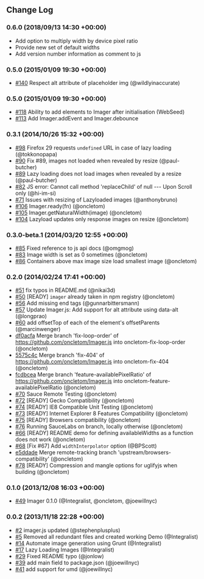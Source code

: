 ## Change Log

### 0.6.0 (2018/09/13 14:30 +00:00)
- Add option to multiply width by device pixel ratio
- Provide new set of default widths
- Add version number information as comment to js

### 0.5.0 (2015/01/09 19:30 +00:00)
- [#140](https://github.com/BBC-News/Imager.js/pull/140) Respect alt attribute of placeholder img (@wildlyinaccurate)

### 0.5.0 (2015/01/09 19:30 +00:00)
- [#118](https://github.com/BBC-News/Imager.js/pull/118) Ability to add elements to Imager after initialisation (WebSeed)
- [#113](https://github.com/BBC-News/Imager.js/pull/113) Add Imager.addEvent and Imager.debounce

### 0.3.1 (2014/10/26 15:32 +00:00)
- [#98](https://github.com/BBC-News/Imager.js/issues/98) Firefox 29 requests `undefined` URL in case of lazy loading (@tokkonopapa)
- [#90](https://github.com/BBC-News/Imager.js/issues/90) Fix #89, images not loaded when revealed by resize (@paul-butcher)
- [#89](https://github.com/BBC-News/Imager.js/issues/89) Lazy loading does not load images when revealed by a resize (@paul-butcher)
- [#82](https://github.com/BBC-News/Imager.js/issues/82) JS error: Cannot call method 'replaceChild' of null --- Upon Scroll only (@hi-im-si)
- [#71](https://github.com/BBC-News/Imager.js/issues/71) Issues with resizing of Lazyloaded images (@anthonybruno)
- [#106](https://github.com/BBC-News/Imager.js/pull/106) Imager.ready(fn) (@oncletom)
- [#105](https://github.com/BBC-News/Imager.js/pull/105) Imager.getNaturalWidth(image) (@oncletom)
- [#104](https://github.com/BBC-News/Imager.js/pull/104) Lazyload updates only response images on resize (@oncletom)

### 0.3.0-beta.1 (2014/03/20 12:55 +00:00)
- [#85](https://github.com/BBC-News/Imager.js/pull/85) Fixed reference to js api docs (@omgmog)
- [#83](https://github.com/BBC-News/Imager.js/pull/83) Image width is set as 0 sometimes (@oncletom)
- [#86](https://github.com/BBC-News/Imager.js/pull/86) Containers above max image size load smallest image (@oncletom)

### 0.2.0 (2014/02/24 17:41 +00:00)
- [#51](https://github.com/BBC-News/Imager.js/pull/51) fix typos in README.md (@nikai3d)
- [#50](https://github.com/BBC-News/Imager.js/pull/50) [READY] `imager` already taken in npm registry (@oncletom)
- [#56](https://github.com/BBC-News/Imager.js/pull/56) Add missing </div> end tags (@gunnarbittersmann)
- [#57](https://github.com/BBC-News/Imager.js/pull/57) Update Imager.js: Add support for alt attribute using data-alt (@longprao)
- [#60](https://github.com/BBC-News/Imager.js/pull/60) add offsetTop of each of the element's offsetParents (@marcinwenger)
- [df0acfa](https://github.com/BBC-News/Imager.js/commit/df0acfad0ef8badaeea4d198a339f0c29d940bd9) Merge branch 'fix-loop-order' of https://github.com/oncletom/Imager.js into oncletom-fix-loop-order (@oncletom)
- [5575c4c](https://github.com/BBC-News/Imager.js/commit/5575c4c12ae20a5065ff4aa10af7e981b971b5bf) Merge branch 'fix-404' of https://github.com/oncletom/Imager.js into oncletom-fix-404 (@oncletom)
- [fcdbcea](https://github.com/BBC-News/Imager.js/commit/fcdbcea7d88fc98bc2503505b512de0fe64666e1) Merge branch 'feature-availablePixelRatio' of https://github.com/oncletom/Imager.js into oncletom-feature-availablePixelRatio (@oncletom)
- [#70](https://github.com/BBC-News/Imager.js/pull/70) Sauce Remote Testing (@oncletom)
- [#72](https://github.com/BBC-News/Imager.js/pull/72) [READY] Gecko Compatibility (@oncletom)
- [#74](https://github.com/BBC-News/Imager.js/pull/74) [READY] IE8 Compatible Unit Testing (@oncletom)
- [#73](https://github.com/BBC-News/Imager.js/pull/73) [READY] Internet Explorer 8 Features Compatibility (@oncletom)
- [#75](https://github.com/BBC-News/Imager.js/pull/75) [READY] Browsers compatibility (@oncletom)
- [#76](https://github.com/BBC-News/Imager.js/pull/76) Running SauceLabs on branch, locally otherwise (@oncletom)
- [#66](https://github.com/BBC-News/Imager.js/pull/66) [READY] README demo for defining availableWidths as a function does not work (@oncletom)
- [#68](https://github.com/BBC-News/Imager.js/pull/68) [Fix #67] Add `widthInterpolator` option (@BPScott)
- [e5ddade](https://github.com/BBC-News/Imager.js/commit/e5ddade65371f88bb53ef3d0a5a3fede5ab7c706) Merge remote-tracking branch 'upstream/browsers-compatibility' (@oncletom)
- [#78](https://github.com/BBC-News/Imager.js/pull/78) [READY] Compression and mangle options for uglifyjs when building (@oncletom)

### 0.1.0 (2013/12/08 16:03 +00:00)
- [#49](https://github.com/BBC-News/Imager.js/pull/49) Imager 0.1.0 (@Integralist, @oncletom, @joewillnyc)

### 0.0.2 (2013/11/18 22:28 +00:00)
- [#2](https://github.com/BBC-News/Imager.js/pull/2) imager.js updated (@stephenplusplus)
- [#5](https://github.com/BBC-News/Imager.js/pull/5) Removed all redundant files and created working Demo (@Integralist)
- [#14](https://github.com/BBC-News/Imager.js/pull/14) Automate image generation using Grunt (@Integralist)
- [#17](https://github.com/BBC-News/Imager.js/pull/17) Lazy Loading Images (@Integralist)
- [#29](https://github.com/BBC-News/Imager.js/pull/29) Fixed README typo (@jonlow)
- [#39](https://github.com/BBC-News/Imager.js/pull/39) add main field to package.json (@joewillnyc)
- [#41](https://github.com/BBC-News/Imager.js/pull/41) add support for umd (@joewillnyc)
